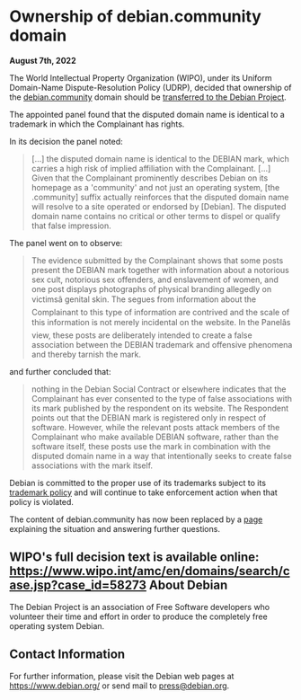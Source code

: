 
Ownership of debian.community domain
====================================


**August 7th, 2022**



The World Intellectual Property Organization (WIPO), under its
Uniform Domain-Name Dispute-Resolution Policy (UDRP),
decided that ownership of the [debian.community](https://debian.community) domain
should be [transferred to the Debian Project](https://www.wipo.int/amc/en/domains/search/case.jsp?case=D2022-1524).




The appointed panel found that the disputed domain name is identical to a trademark
in which the Complainant has rights.




In its decision the panel noted:


> 
> [...] the disputed domain name is identical to the DEBIAN mark, which carries a high risk
> of implied affiliation with the Complainant. [...] Given that the Complainant prominently
> describes Debian on its homepage as a 'community' and not just an operating system,
> [the .community] suffix actually reinforces that the disputed domain name will resolve to a
> site operated or endorsed by [Debian]. The disputed domain name contains no critical or
> other terms to dispel or qualify that false impression.
> 



The panel went on to observe:




> 
> The evidence submitted by the Complainant shows that some posts present the DEBIAN
> mark together with information about a notorious sex cult, notorious sex offenders, and
> enslavement of women, and one post displays photographs of physical branding allegedly on
> victimsâ genital skin. The segues from information about the Complainant to this type of
> information are contrived and the scale of this information is not merely incidental on the
> website. In the Panelâs view, these posts are deliberately intended to create a false
> association between the DEBIAN trademark and offensive phenomena and thereby tarnish
> the mark.
> 



and further concluded that:




> 
> nothing in the Debian Social Contract or elsewhere indicates that the Complainant has ever
> consented to the type of false associations with its mark published by the respondent on its
> website. The Respondent points out that the DEBIAN mark is registered only in respect of
> software. However, while the relevant posts attack members of the Complainant who make
> available DEBIAN software, rather than the software itself, these posts use the mark in
> combination with the disputed domain name in a way that intentionally seeks to create false
> associations with the mark itself.
> 



Debian is committed to the proper use of its trademarks subject to its
[trademark policy](https://www.debian.org/trademark)
and will continue to take enforcement action when that policy is violated.




The content of debian.community has now been replaced by a
[page](https://www.debian.org/legal/debian-community-site)
explaining the situation and answering further questions.




WIPO's full decision text is available online:
<https://www.wipo.int/amc/en/domains/search/case.jsp?case_id=58273>
About Debian
------------


The Debian Project is an association of Free Software developers who
volunteer their time and effort in order to produce the completely free
operating system Debian.


Contact Information
-------------------


For further information, please visit the Debian web pages at
<https://www.debian.org/> or send mail to
<press@debian.org>.









